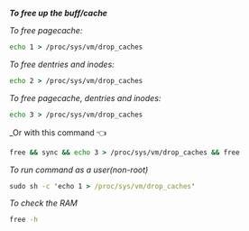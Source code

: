 **_To free up the buff/cache_**

_To free pagecache:_

```cmd
echo 1 > /proc/sys/vm/drop_caches
```

_To free dentries and inodes:_

```cmd
echo 2 > /proc/sys/vm/drop_caches
```

_To free pagecache, dentries and inodes:_

```cmd
echo 3 > /proc/sys/vm/drop_caches
```

_Or with this command 👈

```cmd
free && sync && echo 3 > /proc/sys/vm/drop_caches && free
```

_To run command as a user(non-root)_

```cmd
sudo sh -c 'echo 1 > /proc/sys/vm/drop_caches'

```

_To check the RAM_

```cmd 
free -h
```
